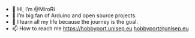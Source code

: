 - 👋 Hi, I’m @MiroRi
- 👀 I’m big fan of Arduino and open source projects.
- 💞️ I learn all my life because the journey is the goal.
- 📫 How to reach me https://hobbyport.unisep.eu  hobbyport@unisep.eu
